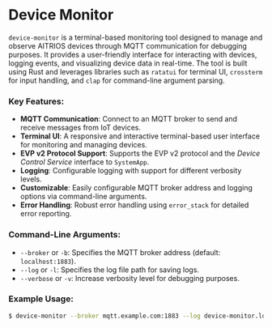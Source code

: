 # Device Monitor

`device-monitor` is a terminal-based monitoring tool designed to manage and
observe AITRIOS devices through MQTT communication for debugging purposes. It
provides a user-friendly interface for interacting with devices, logging events,
and visualizing device data in real-time. The tool is built using Rust and
leverages libraries such as `ratatui` for terminal UI, `crossterm` for input
handling, and `clap` for command-line argument parsing.

### Key Features:
- **MQTT Communication**: Connect to an MQTT broker to send and receive messages from IoT devices.
- **Terminal UI**: A responsive and interactive terminal-based user interface for monitoring and managing devices.
- **EVP v2 Protocol Support**: Supports the EVP v2 protocol and the _Device Control Service_ interface to `SystemApp`.
- **Logging**: Configurable logging with support for different verbosity levels.
- **Customizable**: Easily configurable MQTT broker address and logging options via command-line arguments.
- **Error Handling**: Robust error handling using `error_stack` for detailed error reporting.

### Command-Line Arguments:
- `--broker` or `-b`: Specifies the MQTT broker address (default: `localhost:1883`).
- `--log` or `-l`: Specifies the log file path for saving logs.
- `--verbose` or `-v`: Increase verbosity level for debugging purposes.

### Example Usage:
```bash
$ device-monitor --broker mqtt.example.com:1883 --log device-monitor.log --verbose
